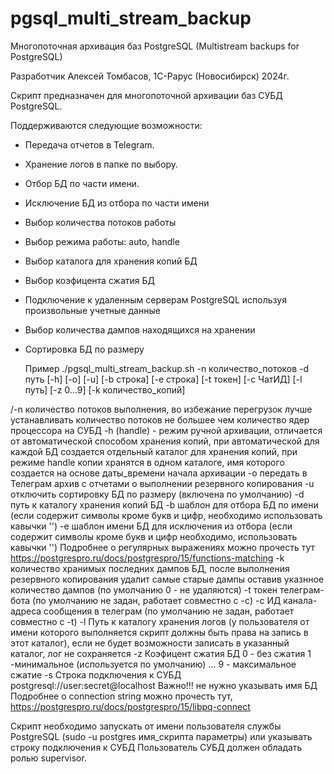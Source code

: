 # pgsql_multi_stream_backup

Многопоточная архивация баз PostgreSQL (Multistream backups for PostgreSQL)

Разработчик Алексей Томбасов, 1С-Рарус (Новосибирск) 2024г.

Скрипт предназначен для многопоточной архивации баз СУБД PostgreSQL.

Поддерживаются следующие возможности:
- Передача отчетов в Telegram.
- Хранение логов в папке по выбору.
- Отбор БД по части имени.
- Исключение БД из отбора по части имени
- Выбор количества потоков работы
- Выбор режима работы: auto, handle
- Выбор каталога для хранения копий БД
- Выбор коэфицента сжатия БД
- Подключение к удаленным серверам PostgreSQL используя произвольные учетные данные
- Выбор количества дампов находящихся на хранении
- Сортировка БД по размеру

  Пример ./pgsql_multi_stream_backup.sh -n количество_потоков -d путь [-h] [-o] [-u] [-b строка] [-e строка] [-t токен] [-c ЧатИД] [-l путь] [-z 0...9] [-k количество_копий]
  
 /-n количество потоков выполнения, во избежание перегрузок лучше устанавливать количество потоков не большее чем количество ядер процессора на СУБД
 \-h (handle) - режим ручной архивации, отличается от автоматической способом хранения копий, при автоматической для каждой БД создается отдельный каталог для хранения копий, при режиме handle копии хранятся в одном каталоге, имя которого создается на основе даты_времени начала архивации
 \-o передать в Телеграм архив с отчетами о выполнении резервного копирования
 \-u отключить сортировку БД по размеру (включена по умолчанию)
 \-d путь к каталогу хранения копий БД
 \-b шаблон для отбора БД по имени (если содержит символы кроме букв и цифр, необходимо использовать кавычки '') 
 \-e шаблон имени БД для исключения из отбора (если содержит символы кроме букв и цифр необходимо, использовать кавычки '')
  Подробнее о регулярных выражениях можно прочесть тут https://postgrespro.ru/docs/postgrespro/15/functions-matching
 \-k количество хранимых последних дампов БД, после выполнения резервного копирования удалит самые старые дампы оставив указнное количество дампов (по умолчанию 0 - не удаляются)
 \-t токен телеграм-бота (по умолчанию не задан, работает совместно с -c)
 \-c ИД канала-адреса сообщения в телеграм (по умолчанию не задан, работает совместно с -t)
 \-l Путь к каталогу хранения логов (у пользователя от имени которого выполняется скрипт должны быть права на запись в этот каталог), если  не будет возможности записать в указанный каталог, лог не сохраняется
 \-z Коэфицент сжатия БД 0 - без сжатия 1 -минимальное (используется по умолчанию) ... 9 - максимальное сжатие
 \-s Строка подключения к СУБД postgresql://user:secret@localhost    Важно!!! не нужно указывать имя БД
  Подробнее о connection string можно прочесть тут, https://postgrespro.ru/docs/postgrespro/15/libpq-connect
  
  Скрипт необходимо запускать от имени пользователя службы PostgreSQL (sudo -u postgres имя_скрипта параметры) или указывать строку подключения к СУБД
  Пользователь СУБД должен обладать ролью supervisor.

